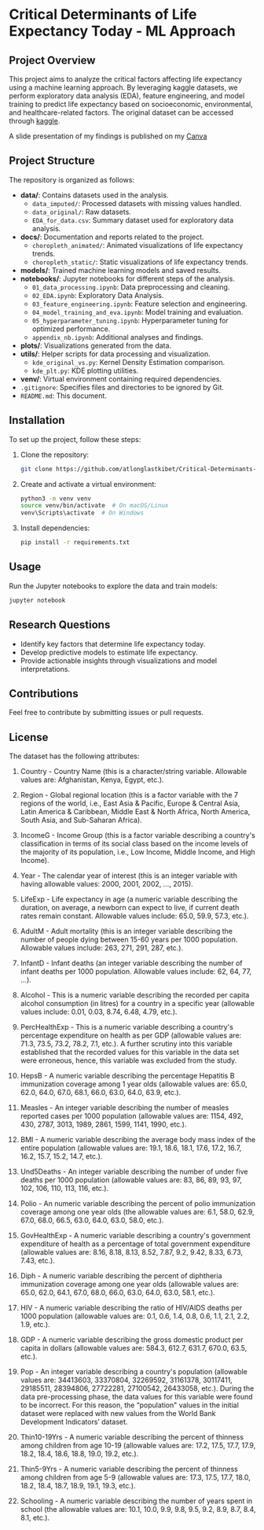 
# Critical Determinants of Life Expectancy Today - ML Approach

## Project Overview

This project aims to analyze the critical factors affecting life expectancy using a machine learning approach. By leveraging kaggle datasets, we perform exploratory data analysis (EDA), feature engineering, and model training to predict life expectancy based on socioeconomic, environmental, and healthcare-related factors.
The original dataset can be accessed through [kaggle](https://www.kaggle.com/datasets/kumarajarshi/life-expectancy-who).

A slide presentation of my findings is published on my [Canva](https://www.canva.com/design/DAGh1KcJELc/pFbKkxP7y8dMuXxj9kz7pA/edit)
## Project Structure

The repository is organized as follows:

- **data/**: Contains datasets used in the analysis.
  - `data_imputed/`: Processed datasets with missing values handled.
  - `data_original/`: Raw datasets.
  - `EDA_for_data.csv`: Summary dataset used for exploratory data analysis.
- **docs/**: Documentation and reports related to the project.
  - `choropleth_animated/`: Animated visualizations of life expectancy trends.
  - `choropleth_static/`: Static visualizations of life expectancy trends.
- **models/**: Trained machine learning models and saved results.
- **notebooks/**: Jupyter notebooks for different steps of the analysis.
  - `01_data_processing.ipynb`: Data preprocessing and cleaning.
  - `02_EDA.ipynb`: Exploratory Data Analysis.
  - `03_feature_engineering.ipynb`: Feature selection and engineering.
  - `04_model_training_and_eva.ipynb`: Model training and evaluation.
  - `05_hyperparameter_tuning.ipynb`: Hyperparameter tuning for optimized performance.
  - `appendix_nb.ipynb`: Additional analyses and findings.
- **plots/**: Visualizations generated from the data.
- **utils/**: Helper scripts for data processing and visualization.
  - `kde_original_vs.py`: Kernel Density Estimation comparison.
  - `kde_plt.py`: KDE plotting utilities.
- **venv/**: Virtual environment containing required dependencies.
- `.gitignore`: Specifies files and directories to be ignored by Git.
- `README.md`: This document.

## Installation

To set up the project, follow these steps:

1. Clone the repository:
   ```bash
   git clone https://github.com/atlonglastkibet/Critical-Determinants-of-Life-Expectancy-Today.git
   ```
2. Create and activate a virtual environment:
   ```bash
   python3 -m venv venv
   source venv/bin/activate  # On macOS/Linux
   venv\Scripts\activate  # On Windows
   ```
3. Install dependencies:
   ```bash
   pip install -r requirements.txt
   ```

## Usage

Run the Jupyter notebooks to explore the data and train models:

```bash
jupyter notebook
```

## Research Questions

- Identify key factors that determine life expectancy today.
- Develop predictive models to estimate life expectancy.
- Provide actionable insights through visualizations and model interpretations.

## Contributions

Feel free to contribute by submitting issues or pull requests.

## License

The dataset has the following attributes:

1. Country - Country Name (this is a character/string variable. Allowable values are: Afghanistan, Kenya, Egypt, etc.).

2. Region - Global regional location (this is a factor variable with the 7 regions of the world, i.e., East Asia & Pacific, Europe & Central Asia, 
   Latin America & Caribbean, Middle East & North Africa, North America, South Asia, and Sub-Saharan Africa).

3. IncomeG - Income Group (this is a factor variable describing a country's classification in terms of its social class based on the income levels 
   of the majority of its population, i.e., Low Income, Middle Income, and High Income).

4. Year - The calendar year of interest (this is an integer variable with having allowable values: 2000, 2001, 2002, ..., 2015).

5. LifeExp - Life expectancy in age (a numeric variable describing the duration, on average, a newborn can expect to live, if current death rates 
   remain constant. Allowable values include: 65.0, 59.9, 57.3, etc.).

6. AdultM - Adult mortality (this is an integer variable describing the number of people dying between 15-60 years per 1000 population. Allowable 
   values include: 263, 271, 291, 287, etc.).

7. InfantD - Infant deaths (an integer variable describing the number of infant deaths per 1000 population. Allowable values include: 62, 64, 77, ...).

8. Alcohol - This is a numeric variable describing the recorded per capita alcohol consumption (in litres) for a country in a specific year (allowable 
   values include: 0.01, 0.03, 8.74, 6.48, 4.79, etc.).

9. PercHealthExp - This is a numeric variable describing a country's percentage expenditure on health as per GDP (allowable values are: 71.3, 73.5, 73.2, 
   78.2, 7.1, etc.). A further scrutiny into this variable established that the recorded values for this variable in the data set were erroneous, hence, 
   this variable was excluded from the study.

10. HepsB - A numeric variable describing the percentage Hepatitis B immunization coverage among 1 year olds (allowable values are: 65.0, 62.0, 64.0, 67.0, 
    68.1, 66.0, 63.0, 64.0, 63.9, etc.).

11. Measles - An integer variable describing the number of measles reported cases per 1000 population (allowable values are: 1154, 492, 430, 2787, 3013, 
    1989, 2861, 1599, 1141, 1990, etc.).

12. BMI - A numeric variable describing the average body mass index of the entire population (allowable values are: 19.1, 18.6, 18.1, 17.6, 17.2, 16.7, 16.2, 
    15.7, 15.2, 14.7, etc.).

13. Und5Deaths - An integer variable describing the number of under five deaths per 1000 population (allowable values are: 83, 86, 89, 93, 97, 102, 106, 110, 
    113, 116, etc.).

14. Polio - An numeric variable describing the percent of polio immunization coverage among one year olds (the allowable values are: 6.1, 58.0, 62.9, 67.0, 
    68.0, 66.5, 63.0, 64.0, 63.0, 58.0, etc.).

15. GovHealthExp - A numeric variable describing a country's government expenditure of health as a percentage of total government expenditure (allowable values 
    are: 8.16, 8.18, 8.13, 8.52, 7.87, 9.2, 9.42, 8.33, 6.73, 7.43, etc.).

16. Diph - A numeric variable describing the percent of diphtheria immunization coverage among one year olds (allowable values are: 65.0, 62.0, 64.1, 67.0, 68.0, 
    66.0, 63.0, 64.0, 63.0, 58.1, etc.).

17. HIV - A numeric variable describing the ratio of HIV/AIDS deaths per 1000 population (allowable values are: 0.1, 0.6, 1.4, 0.8, 0.6, 1.1, 2.1, 2.2, 1.9, etc.).

18. GDP - A numeric variable describing the gross domestic product per capita in dollars (allowable values are: 584.3, 612.7, 631.7, 670.0, 63.5, etc.).

19. Pop - An integer variable describing a country's population (allowable values are: 34413603, 33370804, 32269592, 31161378, 30117411, 29185511, 28394806, 27722281, 
    27100542, 26433058, etc.). During the data pre-processing phase, the data values for this variable were found to be incorrect. For this reason, the “population" 
    values in the initial dataset were replaced with new values from the World Bank Development Indicators’ dataset.

20. Thin10-19Yrs - A numeric variable describing the percent of thinness among children from age 10-19 (allowable values are: 17.2, 17.5, 17.7, 17.9, 18.2, 18.4, 18.6, 
    18.8, 19.0, 19.2, etc.).

21. Thin5-9Yrs - A numeric variable describing the percent of thinness among children from age 5-9 (allowable values are: 17.3, 17.5, 17.7, 18.0, 18.2, 18.4, 18.7, 18.9, 
    19.1, 19.3, etc.).

22. Schooling - A numeric variable describing the number of years spent in school (the allowable values are: 10.1, 10.0, 9.9, 9.8, 9.5, 9.2, 8.9, 8.7, 8.4, 8.1, etc.).
